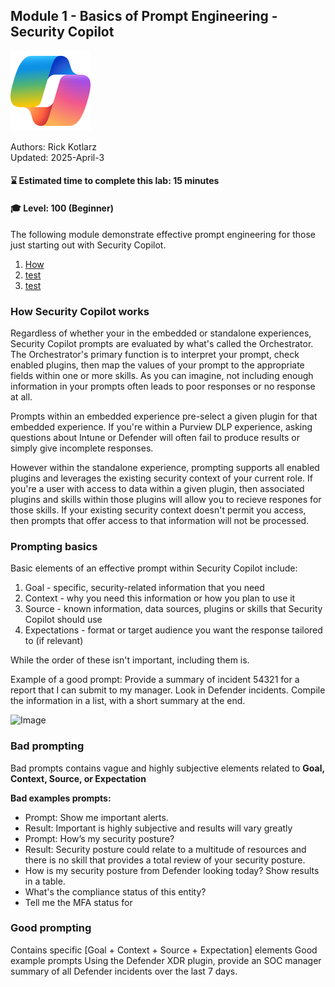 ## Module 1 - Basics of Prompt Engineering - Security Copilot

![Security Copilot Logo](../.././Images/ic_fluent_copilot_64_64%402x.png)

Authors: Rick Kotlarz<br>
Updated: 2025-April-3

#### ⌛ Estimated time to complete this lab: 15 minutes
#### 🎓 Level: 100 (Beginner)

The following module demonstrate effective prompt engineering for those just starting out with Security Copilot.

1. [How](#initial-prompt)
2. [test](#test)
3. [test](#test)


### How Security Copilot works

Regardless of whether your in the embedded or standalone experiences, Security Copilot prompts are evaluated by what's called the Orchestrator. The  Orchestrator's primary function is to interpret your prompt, check enabled plugins, then map the values of your prompt to the appropriate fields within one or more skills. As you can imagine, not including enough information in your prompts often leads to poor responses or no response at all. 

Prompts within an embedded experience pre-select a given plugin for that embedded experience. If you're within a Purview DLP experience, asking questions about Intune or Defender will often fail to produce results or simply give incomplete responses.

However within the standalone experience, prompting supports all enabled plugins and leverages the existing security context of your current role. If you're a user with access to data within a given plugin, then associated plugins and skills within those plugins will allow you to recieve respones for those skills. If your existing security context doesn't permit you access, then prompts that offer access to that information will not be processed.

### Prompting basics

Basic elements of an effective prompt within Security Copilot include:
1. Goal - specific, security-related information that you need
2. Context - why you need this information or how you plan to use it
3. Source - known information, data sources, plugins or skills that Security Copilot should use
4. Expectations - format or target audience you want the response tailored to (if relevant)

While the order of these isn't important, including them is.

Example of a good prompt:
Provide a summary of incident 54321 for a report that I can submit to my manager. Look in Defender incidents. Compile the information in a list, with a short summary at the end.

![Image](./images/001_prompt_no_Markdown.png)

### Bad prompting

Bad prompts contains vague and highly subjective elements related to **Goal, Context, Source, or Expectation**

**Bad examples prompts:**
 - Prompt: Show me important alerts.
  - Result: Important is highly subjective and results will vary greatly
 - Prompt: How’s my security posture?
  - Result: Security posture could relate to a multitude of resources and there is no skill that provides a total review of your security posture.
 - How is my security posture from Defender looking today? Show results in a table.
 - What's the compliance status of this entity?
 - Tell me the MFA status for

### Good prompting
Contains specific [Goal + Context + Source + Expectation] elements
Good example prompts
Using the Defender XDR plugin, provide an SOC manager summary of all Defender incidents over the last 7 days. 

